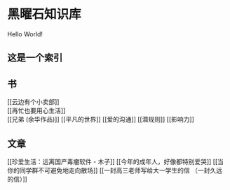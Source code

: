 # 黑曜石知识库
 Hello World!
## 这是一个索引

## 书
[[云边有个小卖部]]  
[[再忙也要用心生活]]   
[[兄弟 (余华作品)]]
[[平凡的世界]]
[[爱的沟通]]
[[潜规则]]
[[影响力]]

## 文章
[[珍爱生活：远离国产毒瘤软件 - 木子]]
[[今年的成年人，好像都特别爱哭]]
[[当你的同学群不可避免地走向散场]]
[[一封高三老师写给大一学生的信 （一封久远的信）]]
